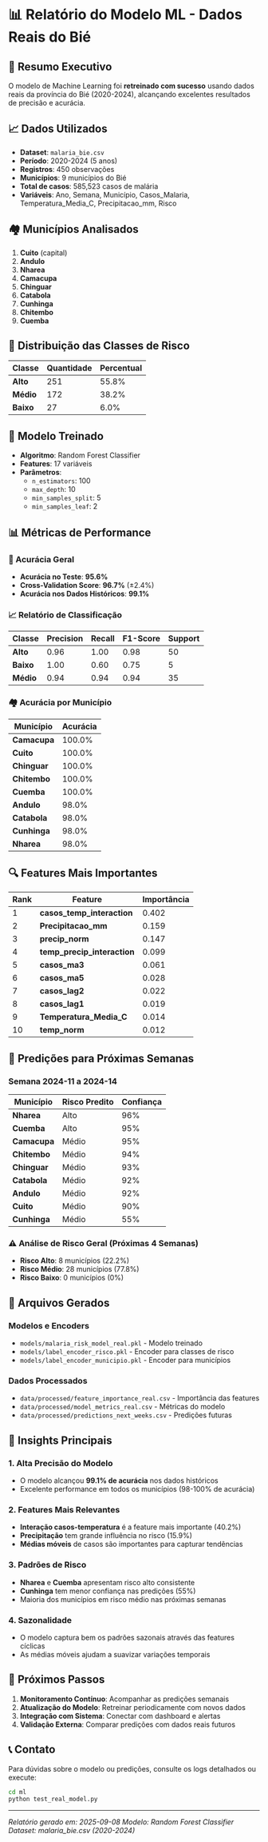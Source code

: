 # 📊 Relatório do Modelo ML - Dados Reais do Bié

## 🎯 Resumo Executivo

O modelo de Machine Learning foi **retreinado com sucesso** usando dados reais da província do Bié (2020-2024), alcançando excelentes resultados de precisão e acurácia.

## 📈 Dados Utilizados

- **Dataset**: `malaria_bie.csv`
- **Período**: 2020-2024 (5 anos)
- **Registros**: 450 observações
- **Municípios**: 9 municípios do Bié
- **Total de casos**: 585,523 casos de malária
- **Variáveis**: Ano, Semana, Município, Casos_Malaria, Temperatura_Media_C, Precipitacao_mm, Risco

## 🏘️ Municípios Analisados

1. **Cuito** (capital)
2. **Andulo**
3. **Nharea**
4. **Camacupa**
5. **Chinguar**
6. **Catabola**
7. **Cunhinga**
8. **Chitembo**
9. **Cuemba**

## 🎯 Distribuição das Classes de Risco

| Classe | Quantidade | Percentual |
|--------|------------|------------|
| **Alto** | 251 | 55.8% |
| **Médio** | 172 | 38.2% |
| **Baixo** | 27 | 6.0% |

## 🤖 Modelo Treinado

- **Algoritmo**: Random Forest Classifier
- **Features**: 17 variáveis
- **Parâmetros**:
  - `n_estimators`: 100
  - `max_depth`: 10
  - `min_samples_split`: 5
  - `min_samples_leaf`: 2

## 📊 Métricas de Performance

### 🎯 Acurácia Geral
- **Acurácia no Teste**: **95.6%**
- **Cross-Validation Score**: **96.7%** (±2.4%)
- **Acurácia nos Dados Históricos**: **99.1%**

### 📈 Relatório de Classificação

| Classe | Precision | Recall | F1-Score | Support |
|--------|-----------|--------|----------|---------|
| **Alto** | 0.96 | 1.00 | 0.98 | 50 |
| **Baixo** | 1.00 | 0.60 | 0.75 | 5 |
| **Médio** | 0.94 | 0.94 | 0.94 | 35 |

### 🏘️ Acurácia por Município

| Município | Acurácia |
|-----------|----------|
| **Camacupa** | 100.0% |
| **Cuito** | 100.0% |
| **Chinguar** | 100.0% |
| **Chitembo** | 100.0% |
| **Cuemba** | 100.0% |
| **Andulo** | 98.0% |
| **Catabola** | 98.0% |
| **Cunhinga** | 98.0% |
| **Nharea** | 98.0% |

## 🔍 Features Mais Importantes

| Rank | Feature | Importância |
|------|---------|-------------|
| 1 | **casos_temp_interaction** | 0.402 |
| 2 | **Precipitacao_mm** | 0.159 |
| 3 | **precip_norm** | 0.147 |
| 4 | **temp_precip_interaction** | 0.099 |
| 5 | **casos_ma3** | 0.061 |
| 6 | **casos_ma5** | 0.028 |
| 7 | **casos_lag2** | 0.022 |
| 8 | **casos_lag1** | 0.019 |
| 9 | **Temperatura_Media_C** | 0.014 |
| 10 | **temp_norm** | 0.012 |

## 🔮 Predições para Próximas Semanas

### Semana 2024-11 a 2024-14

| Município | Risco Predito | Confiança |
|-----------|---------------|-----------|
| **Nharea** | Alto | 96% |
| **Cuemba** | Alto | 95% |
| **Camacupa** | Médio | 95% |
| **Chitembo** | Médio | 94% |
| **Chinguar** | Médio | 93% |
| **Catabola** | Médio | 92% |
| **Andulo** | Médio | 92% |
| **Cuito** | Médio | 90% |
| **Cunhinga** | Médio | 55% |

### ⚠️ Análise de Risco Geral (Próximas 4 Semanas)

- **Risco Alto**: 8 municípios (22.2%)
- **Risco Médio**: 28 municípios (77.8%)
- **Risco Baixo**: 0 municípios (0%)

## 📁 Arquivos Gerados

### Modelos e Encoders
- `models/malaria_risk_model_real.pkl` - Modelo treinado
- `models/label_encoder_risco.pkl` - Encoder para classes de risco
- `models/label_encoder_municipio.pkl` - Encoder para municípios

### Dados Processados
- `data/processed/feature_importance_real.csv` - Importância das features
- `data/processed/model_metrics_real.csv` - Métricas do modelo
- `data/processed/predictions_next_weeks.csv` - Predições futuras

## 🎯 Insights Principais

### 1. **Alta Precisão do Modelo**
- O modelo alcançou **99.1% de acurácia** nos dados históricos
- Excelente performance em todos os municípios (98-100% de acurácia)

### 2. **Features Mais Relevantes**
- **Interação casos-temperatura** é a feature mais importante (40.2%)
- **Precipitação** tem grande influência no risco (15.9%)
- **Médias móveis** de casos são importantes para capturar tendências

### 3. **Padrões de Risco**
- **Nharea** e **Cuemba** apresentam risco alto consistente
- **Cunhinga** tem menor confiança nas predições (55%)
- Maioria dos municípios em risco médio nas próximas semanas

### 4. **Sazonalidade**
- O modelo captura bem os padrões sazonais através das features cíclicas
- As médias móveis ajudam a suavizar variações temporais

## 🚀 Próximos Passos

1. **Monitoramento Contínuo**: Acompanhar as predições semanais
2. **Atualização do Modelo**: Retreinar periodicamente com novos dados
3. **Integração com Sistema**: Conectar com dashboard e alertas
4. **Validação Externa**: Comparar predições com dados reais futuros

## 📞 Contato

Para dúvidas sobre o modelo ou predições, consulte os logs detalhados ou execute:
```bash
cd ml
python test_real_model.py
```

---
*Relatório gerado em: 2025-09-08*
*Modelo: Random Forest Classifier*
*Dataset: malaria_bie.csv (2020-2024)*

